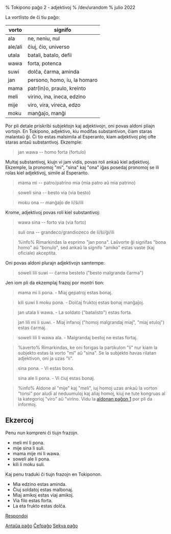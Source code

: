 % Tokipono paĝo 2 - adjektivoj
% /dev/urandom
% julio 2022

La vortlisto de ĉi tiu paĝo:

| vorto    | signifo                         |
|---------|----------------------------------|
| ala     | ne, neniu, nul                   |
| ale/ali | ĉiuj, ĉio, universo              |
| utala   | batali, batalo, defii            |
| wawa    | forta, potenca                   |
| suwi    | dolĉa, ĉarma, aminda             |
| jan     | persono, homo, iu, la homaro     |
| mama    | patr(in)o, praulo, kreinto       |
| meli    | virino, ina, ineca, edzino       |
| mije    | viro, vira, vireca, edzo         |
| moku    | manĝaĵo, manĝi                   |

Por pli detale priskribi subjektojn kaj adjektivojn, oni povas aldoni pliajn vortojn.
En Tokipono, adjektivo, kiu modifas substantivon, ĉiam staras malantaŭ ĝi. 
Ĉi tio estas malsimila al Esperanto, kiam adjektivoj plej ofte staras antaŭ substantivoj. 
Ekzemple:

> jan wawa -- homo forta (fortulo)

Multaj substantivoj, kiujn vi jam vidis, povas roli ankaŭ kiel adjektivoj.
Ekzemple, la pronomoj "mi", "sina" kaj "ona" iĝas posedaj pronomoj se ili rolas
kiel adjektivoj, simile al Esperanto.

> mama mi -- patro/patrino mia (mia patro aŭ mia patrino)

> soweli sina -- besto via (via besto)

> moku ona -- manĝaĵo de li/ŝi/ili

Krome, adjektivoj povas roli kiel substantivoj:

> wawa sina -- forto via (via forto)

> suli ona -- grandeco/grandiozeco de li/ŝi/ĝi/ili

> %info%
> Rimarkindas la esprimo "jan pona". Laŭvorte ĝi signifas "bona homo" aŭ
> "bonulo", sed ankaŭ la signifo "amiko" estas vaste (kaj oficiale) akceptita.

Oni povas aldoni plurajn adjektivojn samtempe:

> soweli lili suwi -- ĉarma besteto ("besto malgranda ĉarma")

Jen iom pli da ekzemplaj frazoj por montri tion:

> mama mi li pona. - Miaj gepatroj estas bonaj.

> kili suwi li moku pona. - Dolĉaj fruktoj estas bonaj manĝaĵoj.

> jan utala li wawa. - La soldato ("batalisto") estas forta.

> jan lili mi li suwi. - Miaj infanoj ("homoj malgrandaj miaj", "miaj etuloj") estas ĉarmaj.

> soweli lili li wawa ala. - Malgrandaj bestoj ne estas fortaj.

> %averto%
> Rimarkindas, ke oni forigas la partikulon "li" nur kiam la subjekto estas
> la vorto "mi" aŭ "sina". Se la subjekto havas rilatan adjektivon, oni
> ja uzas "li".
>
> sina pona. - Vi estas bona.
> 
> sina ale li pona. - Vi ĉiuj estas bonaj.
>

> %info%
> Aldone al "mije" kaj "meli", iuj homoj uzas ankaŭ la vorton "tonsi" por aludi
> al neduumuloj kaj aliaj homoj, kiuj ne tute kongruas al la kategorioj "viro"
> aŭ "virino. Vidu la [aldonan paĝon 1](eo_x1.html) por pli da informoj.

## Ekzercoj

Penu nun kompreni ĉi tiujn frazojn.

* meli mi li pona.
* mije sina li suli.
* mama mije mi li wawa.
* soweli ale li pona.
* kili li moku suli.

Kaj penu traduki ĉi tiujn frazojn en Tokiponon.

* Mia edzino estas aminda.
* Ĉiuj soldatoj estas malbonaj.
* Miaj amikoj estas viaj amikoj.
* Via filo estas forta.
* La eta frukto estas dolĉa.

[Respondoj](eo_answers.html#p2)

[Antaŭa paĝo](eo_1.html) [Ĉefpaĝo](eo_index.html) [Sekva paĝo](eo_3.html)
